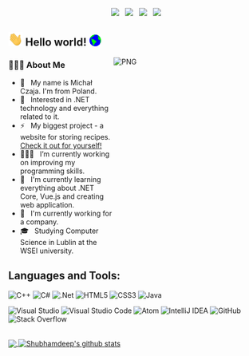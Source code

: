 <p align="center">
&nbsp; <a href="https://twitter.com/deSp_97" target="_blank" rel="noopener noreferrer"><img src="https://img.icons8.com/plasticine/100/000000/twitter.png" width="50" /></a>  
&nbsp; <a href="https://www.instagram.com/michal.czaja.4/" target="_blank" rel="noopener noreferrer"><img src="https://img.icons8.com/plasticine/100/000000/instagram-new.png" width="50" /></a>  
&nbsp; <a href="https://www.linkedin.com/in/micha%C5%82-czaja-735013209/" target="_blank" rel="noopener noreferrer"><img src="https://img.icons8.com/plasticine/100/000000/linkedin.png" width="50" /></a>
&nbsp; <a href="mailto:michalcz97@gmail.com" target="_blank" rel="noopener noreferrer"><img src="https://img.icons8.com/plasticine/100/000000/gmail.png"  width="50" /></a>
</p>

<h2><img src="https://github.com/deSp44/deSp44/blob/main/Assets/Hi.gif" width="29px"> Hello world!&nbsp;<img src="https://github.com/deSp44/deSp44/blob/main/Assets/Earth.gif" width="24px"></h2>

<img align="right" alt="PNG" src="https://user-images.githubusercontent.com/56117577/125845252-8d45c7fb-f377-4a1d-bba9-9c4dade54e80.png" height="376" width="293" />

<h3> 👨🏻‍💻 About Me </h3>

- 👨 &nbsp; My name is Michał Czaja. I'm from Poland.
- 🤔 &nbsp; Interested in .NET technology and everything related to it.
- ⚡ &nbsp; My biggest project - a website for storing recipes. <a href="https://smart-recipes.pl">Check it out for yourself!</a>
- 👨🏽‍💻 &nbsp; I’m currently working on improving my programming skills.
- 🌱 &nbsp; I'm currently learning everything about .NET Core, Vue.js and creating web application.
- 💼 &nbsp; I'm currently working for a company.
- 🎓 &nbsp; Studying Computer Science in Lublin at the WSEI university.

## Languages and Tools:
<img alt="C++" src="https://img.shields.io/badge/c++-%2300599C.svg?style=for-the-badge&logo=c%2B%2B&logoColor=white"/> <img alt="C#" src="https://img.shields.io/badge/c%23-%23239120.svg?style=for-the-badge&logo=c-sharp&logoColor=white"/>
<img alt=".Net" src="https://img.shields.io/badge/.NET-5C2D91?style=for-the-badge&logo=.net&logoColor=white"/>
<img alt="HTML5" src="https://img.shields.io/badge/html5-%23E34F26.svg?style=for-the-badge&logo=html5&logoColor=white"/>
<img alt="CSS3" src="https://img.shields.io/badge/css3-%231572B6.svg?style=for-the-badge&logo=css3&logoColor=white"/>
<img alt="Java" src="https://img.shields.io/badge/java-%23ED8B00.svg?style=for-the-badge&logo=java&logoColor=white"/>

<img alt="Visual Studio" src="https://img.shields.io/badge/VisualStudio-5C2D91.svg?style=for-the-badge&logo=visual-studio&logoColor=white"/> <img alt="Visual Studio Code" src="https://img.shields.io/badge/VisualStudioCode-0078d7.svg?style=for-the-badge&logo=visual-studio-code&logoColor=white"/>
<img alt="Atom" src="https://img.shields.io/badge/Atom-%2366595C.svg?style=for-the-badge&logo=atom&logoColor=white"/>
<img alt="IntelliJ IDEA" src="https://img.shields.io/badge/IntelliJIDEA-000000.svg?style=for-the-badge&logo=intellij-idea&logoColor=white"/>
<img alt="GitHub" src="https://img.shields.io/badge/github-%23121011.svg?style=for-the-badge&logo=github&logoColor=white"/>
<img alt="Stack Overflow" src="https://img.shields.io/badge/-Stackoverflow-FE7A16?style=for-the-badge&logo=stack-overflow&logoColor=white"/>


<br>
<a href="https://github.com/deSp44">
  <img align="center" src="https://github-readme-stats.vercel.app/api/top-langs/?username=deSp44&theme=slateorange&hide_langs_below=1" />
</a>

<a href="https://github.com/deSp44">
 <img align="center" src="https://github-readme-stats.vercel.app/api?username=deSp44&show_icons=true&theme=slateorange&line_height=27" alt="Shubhamdeep's github stats"/>
</a>
<br>
